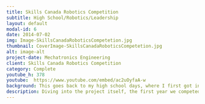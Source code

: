 ```yaml
---
title: Skills Canada Robotics Competition
subtitle: High School/Robotics/Leadership 
layout: default
modal-id: 6
date: 2014-07-02
img: Image-SkillsCanadaRoboticsCompetetion.jpg
thumbnail: CoverImage-SkillsCanadaRoboticsCompetetion.jpg
alt: image-alt
project-date: Mechatronics Engineering
client: Skills Canada Robotics Competition
category: Complete
youtube_h: 378
youtube:  https://www.youtube.com/embed/ac2uOyfaA-w
background: This goes back to my high school days, where I first got into robotics. This was a robotics competition that I competed for two years with my team Leduc Composite High School. I want to give a shout out to the awesome team that I had the pleasure to lead, Josh Mulder, Kurk Urvold and Timurlane Çakmak. Also I can’t forget about our amazing advisors and teachers who went out of their way to help us out, Dennis Cebuliak, Greg Loose, Brad Gilmour and all of friends. Lastly, I want to thank them personally, because this experience influenced my future greatly.
description: Diving into the project itself, the first year we competed, we got bronze in Alberta. The challenge was to put wooden cubes in the circular box that is on wheels. One of the big challenges were that the robot we wanted was much bigger than the size restriction, so we made the robot be able to transform by folding the robot in half at the start of the challenge. The second competition, was to put low profile wooden boxes in a closet, and this time we went to nationals and received 4th in Canada. One of the big issues with this one was that the arm was too heavy for the linear actuator to lift it and we were again, so close to the size limitation, we need a solution that was cheap and compact. Eventually, we found the solution to be a car hood spring piston that we used to counter balance the arm. I won’t get into too much detail here (if you want to know more, feel free to contact me! I love nothing more than talking about robots!). Overall, this experience was a life changing experience that shaped my future. My high school never had robotics competitions and I remember one day Dennis Cebuliak (my computer science teacher) coming to be asking if I was interested, and even though there were lots of hurdles, it was one of the best thing that happened in my life!
---
```

